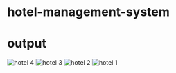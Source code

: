 # hotel-management-system

# output
![hotel 4](https://user-images.githubusercontent.com/120195325/208672076-f661c3f0-957c-4b15-9449-25aa87319fe9.jpg)
![hotel 3](https://user-images.githubusercontent.com/120195325/208672010-129e0023-9dba-45f2-9019-8bbb3ca8b2ab.jpg)
![hotel 2](https://user-images.githubusercontent.com/120195325/208671999-a323bd3b-7e74-4912-bb16-0002ca9c7de9.jpg)
![hotel 1](https://user-images.githubusercontent.com/120195325/208671969-e3ddf7d8-35b9-4ab1-a14d-bf995a244019.jpg)



